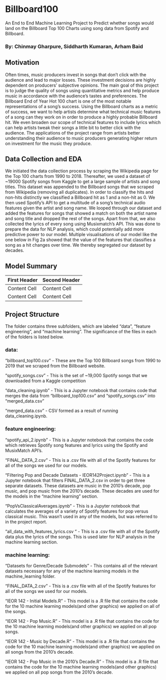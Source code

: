 # Billboard100

An End to End Machine Learning Project to Predict whether songs would land on the Billboard Top 100 Charts using song data from Spotify and Billboard.

### By: Chinmay Gharpure, Siddharth Kumaran, Arham Baid

## Motivation 

Often times, music producers invest in songs that don’t click with the audience and lead to major losses. These investment decisions are highly dependent on producers’ subjective opinions. The main goal of this project is to judge the quality of songs using quantitative metrics and help produce music in accordance with the audience’s tastes and preferences. The Billboard End of Year Hot 100 chart is one of the most notable representations of a song’s success. Using the Billboard charts as a metric of success, we want to help artists determine what technical music features of a song can they work on in order to produce a highly probable Billboard hit. We even broaden our scope of technical features to include lyrics which can help artists tweak their songs a little bit to better click with the audience. The applications of the project range from artists better understanding their audience to music producers generating higher return on investment for the music they produce.

## Data Collection and EDA 
We initiated the data collection process by scraping the Wikipedia page for the Top 100 charts from 1990 to 2018. Thereafter, we used a dataset of ~19000 Spotify songs from Kaggle to get a large sample of artists and song titles. This dataset was appended to the Billboard songs that we scraped from Wikipedia (removing all duplicates). In order to classify the hits and non-hits distinctly we classified a Billboard hit as 1 and a non-hit as 0. We then used Spotify’s API to get a multitude of a song’s technical audio features given the artist and song name. We looped through our dataset and added the features for songs that showed a match on both the artist name and song title and dropped the rest of the songs. Apart from that, we also collected the lyrics of every song using Musixmatch’s API. This was done to prepare the data for NLP analysis, which could potentially add more predictive power to our model. Multiple visualisations of our model like the one below in Fig 2a showed that the value of the features that classifies a song as a hit changes over time. We thereby segregated our dataset by decades.

## Model Summary

| First Header  | Second Header |
| ------------- | ------------- |
| Content Cell  | Content Cell  |
| Content Cell  | Content Cell  |



## Project Structure 
The folder contains three subfolders, which are labeled “data”, “feature engineering”, and “machine learning”. The significance of the files in each of the folders is listed below. 

### data:

“billboard_top100.csv” - These are the Top 100 Billboard songs from 1990 to 2019 that we scraped from the Billboard website. 

“spotify_songs.csv” - This is the set of ~19,000 Spotify songs that we downloaded from a Kaggle competition 

“data_cleaning.ipynb” - This is a Jupyter notebook that contains code that merges the data from “billboard_top100.csv” and “spotify_songs.csv” into “merged_data.csv”

“merged_data.csv” - CSV formed as a result of running data_cleaning.ipynb. 


### feature engineering:

“spotify_api_2.ipynb” - This is a Jupyter notebook that contains the code which retrieves Spotify song features and lyrics using the Spotify and MusixMatch API’s. 

“FINAL_DATA_2.csv” - This is a .csv file with all of the Spotify features for all of the songs we used for our models. 

“Filtering Pop and Decade Datasets - IEOR142Project.ipynb” - This is a Jupyter notebook that filters FINAL_DATA_2.csv in order to get three separate datasets. These datasets are music in the 2010’s decade, pop music, and pop music from the 2010’s decade. These decades are used for the models in the “machine learning” section. 

“PopVsClassicalAverages.ipynb” - This is a Jupyter notebook that calculates the averages of a variety of Spotify features for pop versus classical music. This wasn’t used in any of the models, but was referred to in the project report. 

“all_data_with_features_lyrics.csv “ - This is a .csv file with all of the Spotify data plus the lyrics of the songs. This is used later for NLP analysis in the machine learning section. 


### machine learning: 

“Datasets for Genre/Decade Submodels” - This contains all of the relevant datasets necessary for any of the machine learning models in the machine_learning folder.

“FINAL_DATA_2.csv” - This is a .csv file with all of the Spotify features for all of the songs we used for our models. 

“IEOR 142 - Initial Models.R” - This model is a .R file that contains the code for the 10 machine learning models(and other graphics) we applied on all of the songs. 

“IEOR 142 - Pop Music.R” - This model is a .R file that contains the code for the 10 machine learning models(and other graphics) we applied on all pop songs. 

“IEOR 142 - Music by Decade.R” - This model is a .R file that contains the code for the 10 machine learning models(and other graphics) we applied on all songs from the 2010’s decade. 

“IEOR 142 - Pop Music in the 2010’s Decade.R” - This model is a .R file that contains the code for the 10 machine learning models(and other graphics) we applied on all pop songs from the 2010’s decade.
